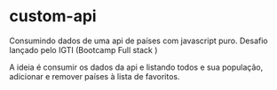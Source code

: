 # custom-api
Consumindo dados de uma api de países com javascript puro. Desafio lançado pelo IGTI (Bootcamp Full stack )

A ideia é consumir os dados da api e listando todos e sua população, adicionar  e remover países à lista de favoritos.  
